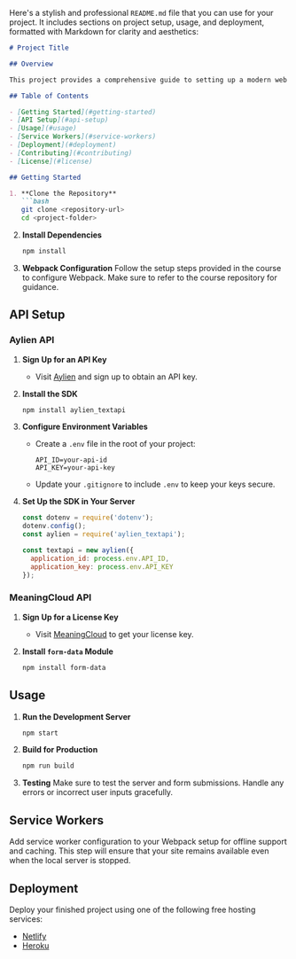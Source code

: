Here's a stylish and professional `README.md` file that you can use for your project. It includes sections on project setup, usage, and deployment, formatted with Markdown for clarity and aesthetics:

```markdown
# Project Title

## Overview

This project provides a comprehensive guide to setting up a modern web application with Webpack, Sass, and API integration. You will learn how to configure Webpack, use Sass for styling, work with Webpack loaders and plugins, and integrate Natural Language Processing (NLP) APIs for dynamic data analysis.

## Table of Contents

- [Getting Started](#getting-started)
- [API Setup](#api-setup)
- [Usage](#usage)
- [Service Workers](#service-workers)
- [Deployment](#deployment)
- [Contributing](#contributing)
- [License](#license)

## Getting Started

1. **Clone the Repository**
   ```bash
   git clone <repository-url>
   cd <project-folder>
   ```

2. **Install Dependencies**
   ```bash
   npm install
   ```

3. **Webpack Configuration**
   Follow the setup steps provided in the course to configure Webpack. Make sure to refer to the course repository for guidance.

## API Setup

### Aylien API

1. **Sign Up for an API Key**
   - Visit [Aylien](https://aylien.com/) and sign up to obtain an API key.

2. **Install the SDK**
   ```bash
   npm install aylien_textapi
   ```

3. **Configure Environment Variables**
   - Create a `.env` file in the root of your project:
     ```
     API_ID=your-api-id
     API_KEY=your-api-key
     ```
   - Update your `.gitignore` to include `.env` to keep your keys secure.

4. **Set Up the SDK in Your Server**
   ```javascript
   const dotenv = require('dotenv');
   dotenv.config();
   const aylien = require('aylien_textapi');

   const textapi = new aylien({
     application_id: process.env.API_ID,
     application_key: process.env.API_KEY
   });
   ```

### MeaningCloud API

1. **Sign Up for a License Key**
   - Visit [MeaningCloud](https://www.meaningcloud.com/) to get your license key.

2. **Install `form-data` Module**
   ```bash
   npm install form-data
   ```

## Usage

1. **Run the Development Server**
   ```bash
   npm start
   ```

2. **Build for Production**
   ```bash
   npm run build
   ```

3. **Testing**
   Make sure to test the server and form submissions. Handle any errors or incorrect user inputs gracefully.

## Service Workers

Add service worker configuration to your Webpack setup for offline support and caching. This step will ensure that your site remains available even when the local server is stopped.

## Deployment

Deploy your finished project using one of the following free hosting services:
- [Netlify](https://www.netlify.com/)
- [Heroku](https://www.heroku.com/)
